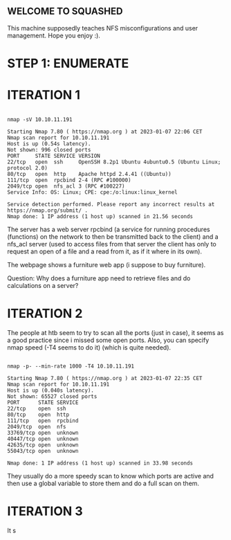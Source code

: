 ## WELCOME TO SQUASHED 

This machine supposedly teaches NFS misconfigurations and user management. Hope you enjoy :).

# STEP 1: ENUMERATE
# ITERATION 1

```{sh}

nmap -sV 10.10.11.191 

Starting Nmap 7.80 ( https://nmap.org ) at 2023-01-07 22:06 CET
Nmap scan report for 10.10.11.191
Host is up (0.54s latency).
Not shown: 996 closed ports
PORT     STATE SERVICE VERSION
22/tcp   open  ssh     OpenSSH 8.2p1 Ubuntu 4ubuntu0.5 (Ubuntu Linux; protocol 2.0)
80/tcp   open  http    Apache httpd 2.4.41 ((Ubuntu))
111/tcp  open  rpcbind 2-4 (RPC #100000)
2049/tcp open  nfs_acl 3 (RPC #100227)
Service Info: OS: Linux; CPE: cpe:/o:linux:linux_kernel

Service detection performed. Please report any incorrect results at https://nmap.org/submit/ .
Nmap done: 1 IP address (1 host up) scanned in 21.56 seconds

```

The server has a web server rpcbind (a service for running procedures (functions) on the network to then be transmitted back to the client) and a nfs_acl server (used to access files from that server 
the client has only to request an open of a file and a read from it, as if it where in its own). 

The webpage shows a furniture web app (i suppose to buy furniture). 

Question: Why does a furniture app need to retrieve files and do calculations on a server?

# ITERATION 2

The people at htb seem to try to scan all the ports (just in case), it seems as a good practice since i missed some open ports. Also, you can specify nmap speed (-T4 seems to do it) (which is quite needed).

```{sh}

nmap -p- --min-rate 1000 -T4 10.10.11.191

Starting Nmap 7.80 ( https://nmap.org ) at 2023-01-07 22:35 CET
Nmap scan report for 10.10.11.191
Host is up (0.040s latency).
Not shown: 65527 closed ports
PORT      STATE SERVICE
22/tcp    open  ssh
80/tcp    open  http
111/tcp   open  rpcbind
2049/tcp  open  nfs
33769/tcp open  unknown
40447/tcp open  unknown
42635/tcp open  unknown
55043/tcp open  unknown

Nmap done: 1 IP address (1 host up) scanned in 33.98 seconds

```

They usually do a more speedy scan to know which ports are active and then use a global variable to store them and do a full scan on them.
# ITERATION 3

It s
